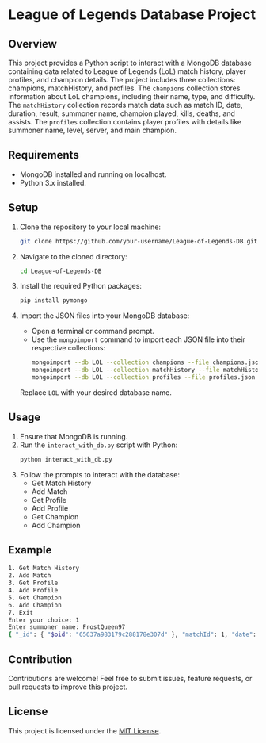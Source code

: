 
# League of Legends Database Project

## Overview
This project provides a Python script to interact with a MongoDB database containing data related to League of Legends (LoL) match history, player profiles, and champion details. The project includes three collections: champions, matchHistory, and profiles. The `champions` collection stores information about LoL champions, including their name, type, and difficulty. The `matchHistory` collection records match data such as match ID, date, duration, result, summoner name, champion played, kills, deaths, and assists. The `profiles` collection contains player profiles with details like summoner name, level, server, and main champion.

## Requirements
- MongoDB installed and running on localhost.
- Python 3.x installed.

## Setup
1. Clone the repository to your local machine:
   ```bash
   git clone https://github.com/your-username/League-of-Legends-DB.git
   ```
   
2. Navigate to the cloned directory:
   ```bash
   cd League-of-Legends-DB
   ```

3. Install the required Python packages:
   ```bash
   pip install pymongo
   ```

4. Import the JSON files into your MongoDB database:
   - Open a terminal or command prompt.
   - Use the `mongoimport` command to import each JSON file into their respective collections:
     ```bash
     mongoimport --db LOL --collection champions --file champions.json
     mongoimport --db LOL --collection matchHistory --file matchHistory.json
     mongoimport --db LOL --collection profiles --file profiles.json
     ```
   Replace `LOL` with your desired database name.

## Usage
1. Ensure that MongoDB is running.
2. Run the `interact_with_db.py` script with Python:
   ```bash
   python interact_with_db.py
   ```
3. Follow the prompts to interact with the database:
   - Get Match History
   - Add Match
   - Get Profile
   - Add Profile
   - Get Champion
   - Add Champion

## Example
```bash
1. Get Match History
2. Add Match
3. Get Profile
4. Add Profile
5. Get Champion
6. Add Champion
7. Exit
Enter your choice: 1
Enter summoner name: FrostQueen97
{ "_id": { "$oid": "65637a983179c288178e307d" }, "matchId": 1, "date": { "$date": "2023-11-01T00:00:00.000Z" }, "duration": "25:30", "result": "Victory", "summonerName": "FrostQueen97", "champion": "Ahri", "kills": 10, "deaths": 2, "assists": 15, "KillDeathPercent": 5 }
```

## Contribution
Contributions are welcome! Feel free to submit issues, feature requests, or pull requests to improve this project.

## License
This project is licensed under the [MIT License](LICENSE).

